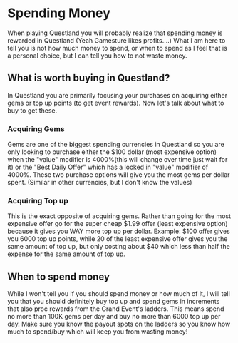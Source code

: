 # Spending Money
When playing Questland you will probably realize that spending
money is rewarded in Questland (Yeah Gamesture likes profits....)
What I am here to tell you is not how much money to spend, or when
to spend as I feel that is a personal choice, but I can tell you 
how to not waste money.

## What is worth buying in Questland?
In Questland you are primarily focusing your purchases on acquiring
either gems or top up points (to get event rewards). Now let's talk
about what to buy to get these.

### Acquiring Gems
Gems are one of the biggest spending currencies in Questland so you 
are only looking to purchase either the $100 dollar (most expensive option)
when the "value" modifier is 4000%(this will change over time just wait for it)
or the "Best Daily Offer" which has a locked in "value" modifier of 4000%. 
These two purchase options will give you the most gems per dollar spent.
(Similar in other currencies, but I don't know the values)

### Acquiring Top up
This is the exact opposite of acquiring gems.  Rather than going for the 
most expensive offer go for the super cheap $1.99 offer (least expensive option)
because it gives you WAY more top up per dollar. Example: $100 offer gives you 
6000 top up points, while 20 of the least expensive offer gives you the same 
amount of top up, but only costing about $40 which less than half the expense
for the same amount of top up.

## When to spend money
While I won't tell you if you should spend money or how much of it, I will tell
you that you should definitely buy top up and spend gems in increments that 
also proc rewards from the Grand Event's ladders.  This means spend no more than
100K gems per day and buy no more than 6000 top up per day.  Make sure you know the
payout spots on the ladders so you know how much to spend/buy which will keep you 
from wasting money!